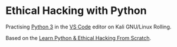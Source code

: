 # Ethical Hacking with Python

Practising [Python 3](https://www.python.org/) in the [VS Code](https://code.visualstudio.com/) editor on Kali GNU/Linux Rolling.

Based on the [Learn Python & Ethical Hacking From Scratch](https://www.udemy.com/course/learn-python-and-ethical-hacking-from-scratch/).
